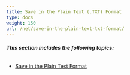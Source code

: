 ```yaml
---
title: Save in the Plain Text (.TXT) Format
type: docs
weight: 150
url: /net/save-in-the-plain-text-txt-format/
---
```


###### **This section includes the following topics:** 
- [Save in the Plain Text Format](/words/net/save-in-the-plain-text-format)
